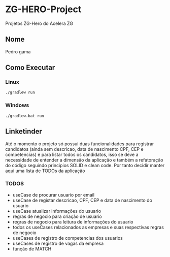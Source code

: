 # ZG-HERO-Project

Projetos ZG-Hero do Acelera ZG



## Nome

Pedro gama

## Como Executar

### Linux

`./gradlew run`

### Windows

`./gradlew.bat run`


## Linketinder

  Até o momento o projeto só possui duas funcionalidades para registrar candidatos (ainda sem descricao, data de nascimento CPF, CEP e competencias) e para listar todos os candidatos, isso se deve a necessidade de entender a dimensão da aplicação e também a refatoração do código seguindo principios SOLID e clean code. Por tanto decidir manter aqui uma lista de TODOs da aplicação
  
### TODOS
  - useCase de procurar usuario por email
  - useCase de registar descricao, CPF, CEP e data de nascimento do usuario
  - useCase atualizar informações do usuario
  - regras de negocio para criação de usuario
  - regras de negocio para leitura de informações do usuario
  - todos os useCases relacionados as empresas e suas respectivas regras de negocio
  - useCases de registro de competencias dos usuarios
  - useCases de registro de vagas da empresa
  - função de MATCH
